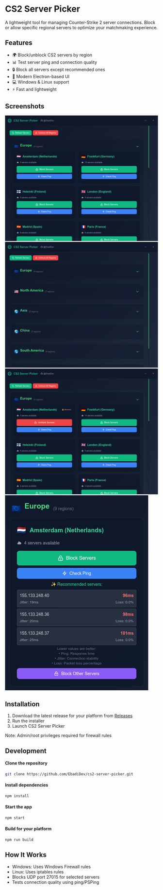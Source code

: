 # CS2 Server Picker

A lightweight tool for managing Counter-Strike 2 server connections. Block or allow specific regional servers to optimize your matchmaking experience.

## Features

- 🌍 Block/unblock CS2 servers by region
- 📊 Test server ping and connection quality
- 🔒 Block all servers except recommended ones
- 🚀 Modern Electron-based UI
- 💻 Windows & Linux support
- ⚡ Fast and lightweight

## Screenshots

![App Screenshot](screenshots/image_1.png) 
![App Screenshot](screenshots/image_2.png) 
![App Screenshot](screenshots/image_3.png) 
![App Screenshot](screenshots/image_4.png) 

## Installation

1. Download the latest release for your platform from [Releases](https://github.com/EbadiDev/cs2-server-picker/releases)
2. Run the installer
3. Launch CS2 Server Picker

Note: Admin/root privileges required for firewall rules

## Development
#### Clone the repository
```bash
git clone https://github.com/EbadiDev/cs2-server-picker.git
```

#### Install dependencies
```bash
npm install
```

#### Start the app
```bash
npm start
```

#### Build for your platform
```bash
npm run build
```

## How It Works

- Windows: Uses Windows Firewall rules
- Linux: Uses iptables rules
- Blocks UDP port 27015 for selected servers
- Tests connection quality using ping/PSPing